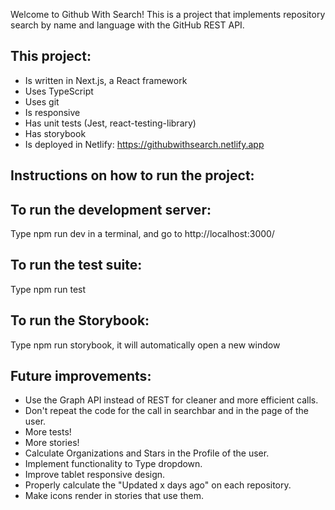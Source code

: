 Welcome to Github With Search!
This is a project that implements repository search by name and language with the GitHub REST API.

## This project:

- Is written in Next.js, a React framework
- Uses TypeScript
- Uses git
- Is responsive
- Has unit tests (Jest, react-testing-library)
- Has storybook
- Is deployed in Netlify: https://githubwithsearch.netlify.app

## Instructions on how to run the project:

## To run the development server:

Type npm run dev in a terminal, and go to http://localhost:3000/

## To run the test suite:

Type npm run test

## To run the Storybook:

Type npm run storybook, it will automatically open a new window

## Future improvements:

- Use the Graph API instead of REST for cleaner and more efficient calls.
- Don't repeat the code for the call in searchbar and in the page of the user.
- More tests!
- More stories!
- Calculate Organizations and Stars in the Profile of the user.
- Implement functionality to Type dropdown.
- Improve tablet responsive design.
- Properly calculate the "Updated x days ago" on each repository.
- Make icons render in stories that use them.
